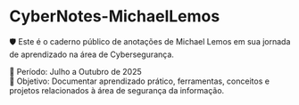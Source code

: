 # CyberNotes-MichaelLemos

🛡️ Este é o caderno público de anotações de Michael Lemos em sua jornada de aprendizado na área de Cybersegurança.

📅 Período: Julho a Outubro de 2025  
🎯 Objetivo: Documentar aprendizado prático, ferramentas, conceitos e projetos relacionados à área de segurança da informação.
